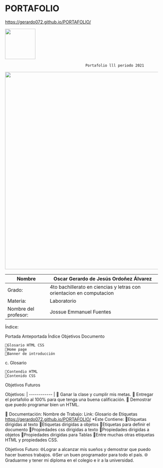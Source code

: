 # PORTAFOLIO
https://gerardo072.github.io/PORTAFOLIO/


<img width=100px; src="https://jefuentes80.github.io/starup_scl/img/logo_SCL%20(3).png">

                                         Portafolio lll periodo 2021

<img width=650px; src="https://camo.githubusercontent.com/02f505d7bf609d2bec0794c00372d63a14a0d32c77908e375c5d3e24e628830d/68747470733a2f2f656e637279707465642d74626e302e677374617469632e636f6d2f696d616765733f713d74626e3a414e643947635366543869384a4f44654a57744430534151566c4a6f7845335f6d476a377876756b7946333667414b52567069434b72546b6232586472486f525f5156724d7a774b51765926757371703d434155">

|  Nombre | Oscar Gerardo de Jesús Ordoñez Álvarez |
| ------------ | ------------ |
| Grado: | 4to bachillerato en ciencias y letras con orientacion en computacion  |
| Materia: | Laboratorio |
| Nombre del profesor: | Jossue Emmanuel Fuentes|

Índice:

Portada
Anteportada
Índice
Objetivos
Documento

	🔗Glosario HTML CSS
    🔗Home page
    🔗Banner de introducción

c. Glosario

    🔗Contendio HTML
    🔗Contenido CSS

Objetivos Futuros

Objetivos:
| ------------ |
📱 Ganar la clase y cumplir mis metas.
📱 Entregar el portafolio al 100% para que tenga una buena calificación.
📱 Demostrar que puedo programar bien un HTML.

📝 Documentación:
Nombre de Trabajo:	Link:
Glosario de Etiquetas	https://gerardo072.github.io/PORTAFOLIO/
*Este Contiene:
🔗Etiquetas dirigidas al texto
🔗Etiquetas dirigidas a objetos
🔗Etiquetas para definir el documento
🔗Propiedades css dirigidas a texto
🔗Propiedades dirigidas a objetos
🔗Propiedades dirigidas para Tablas
🔗Entre muchas otras etiquetas HTML y propiedades CSS.

Objetivos Futuro:
🌐Lograr a alcanzar mis sueños y demostrar que puedo hacer buenos trabajos.
🌐Ser un buen programador para todo el país.
🌐Graduarme y tener mi diploma en el colegio e ir a la universidad.


